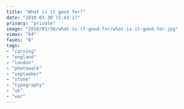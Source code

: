 ```yaml
---
title: "What is it good for?"
date: "2010-03-30 15:43:17"
privacy: "private"
image: "2010/03/30/what-is-it-good-for/what-is-it-good-for.jpg"
views: "64"
faves: "0"
tags:
- "carving"
- "england"
- "london"
- "photowalk"
- "september"
- "stone"
- "typography"
- "uk"
- "war"
---
```

<a href="http://www.phillprice.com/2010/03/30/what-is-it-good-for" rel="nofollow"></a>

